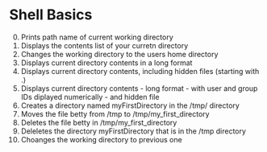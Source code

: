 # Shell Basics
0. Prints path name of current working directory
1. Displays the contents list of your curretn directory
2. Changes the working directory to the users home directory
3. Displays current directory contents in a long format
4. Displays current directory contents, including hidden files (starting with .)
5. Displays current directory contents - long format - with user and group IDs diplayed numerically - and hidden file
6. Creates a directory named myFirstDirectory in the /tmp/ directory
7. Moves the file betty from /tmp to /tmp/my_first_directory
8. Deletes the file betty in /tmp/my_first_directory
9. Deleletes the directory myFirstDirectory that is in the /tmp directory
10. Choanges the working directory to previous one

